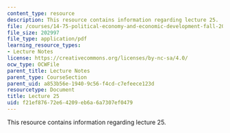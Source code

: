 ```yaml
---
content_type: resource
description: This resource contains information regarding lecture 25.
file: /courses/14-75-political-economy-and-economic-development-fall-2012/f21ef87672e64209eb6a6a7307ef0479_MIT14_75F12_Lec25.pdf
file_size: 202997
file_type: application/pdf
learning_resource_types:
- Lecture Notes
license: https://creativecommons.org/licenses/by-nc-sa/4.0/
ocw_type: OCWFile
parent_title: Lecture Notes
parent_type: CourseSection
parent_uid: a853b56e-1940-9c56-f4cd-c7efeece123d
resourcetype: Document
title: Lecture 25
uid: f21ef876-72e6-4209-eb6a-6a7307ef0479
---
```

This resource contains information regarding lecture 25.